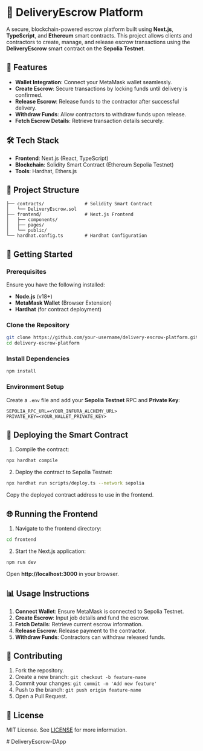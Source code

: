 # 🚀 DeliveryEscrow Platform

A secure, blockchain-powered escrow platform built using **Next.js**, **TypeScript**, and **Ethereum** smart contracts. This project allows clients and contractors to create, manage, and release escrow transactions using the **DeliveryEscrow** smart contract on the **Sepolia Testnet**.

## 📌 Features

- **Wallet Integration**: Connect your MetaMask wallet seamlessly.
- **Create Escrow**: Secure transactions by locking funds until delivery is confirmed.
- **Release Escrow**: Release funds to the contractor after successful delivery.
- **Withdraw Funds**: Allow contractors to withdraw funds upon release.
- **Fetch Escrow Details**: Retrieve transaction details securely.  

## 🛠️ Tech Stack

- **Frontend**: Next.js (React, TypeScript)
- **Blockchain**: Solidity Smart Contract (Ethereum Sepolia Testnet)
- **Tools**: Hardhat, Ethers.js

## 📂 Project Structure

```
├── contracts/               # Solidity Smart Contract
│   └── DeliveryEscrow.sol
├── frontend/                # Next.js Frontend
│   ├── components/
│   ├── pages/
│   └── public/
└── hardhat.config.ts        # Hardhat Configuration
```

## 🚀 Getting Started

### Prerequisites

Ensure you have the following installed:

- **Node.js** (v18+)
- **MetaMask Wallet** (Browser Extension)
- **Hardhat** (for contract deployment)

### Clone the Repository

```bash
git clone https://github.com/your-username/delivery-escrow-platform.git
cd delivery-escrow-platform
```

### Install Dependencies

```bash
npm install
```

### Environment Setup

Create a `.env` file and add your **Sepolia Testnet** RPC and **Private Key**:

```
SEPOLIA_RPC_URL=<YOUR_INFURA_ALCHEMY_URL>
PRIVATE_KEY=<YOUR_WALLET_PRIVATE_KEY>
```

## 📜 Deploying the Smart Contract

1. Compile the contract:

```bash
npx hardhat compile
```

2. Deploy the contract to Sepolia Testnet:

```bash
npx hardhat run scripts/deploy.ts --network sepolia
```

Copy the deployed contract address to use in the frontend.

## 🌐 Running the Frontend

1. Navigate to the frontend directory:

```bash
cd frontend
```

2. Start the Next.js application:

```bash
npm run dev
```

Open **http://localhost:3000** in your browser.

## 📊 Usage Instructions

1. **Connect Wallet**: Ensure MetaMask is connected to Sepolia Testnet.
2. **Create Escrow**: Input job details and fund the escrow.
3. **Fetch Details**: Retrieve current escrow information.
4. **Release Escrow**: Release payment to the contractor.
5. **Withdraw Funds**: Contractors can withdraw released funds.

## 🤝 Contributing

1. Fork the repository.
2. Create a new branch: `git checkout -b feature-name`
3. Commit your changes: `git commit -m 'Add new feature'`
4. Push to the branch: `git push origin feature-name`
5. Open a Pull Request.

## 📄 License

MIT License. See [LICENSE](LICENSE) for more information.

#   D e l i v e r y E s c r o w - D A p p  
 